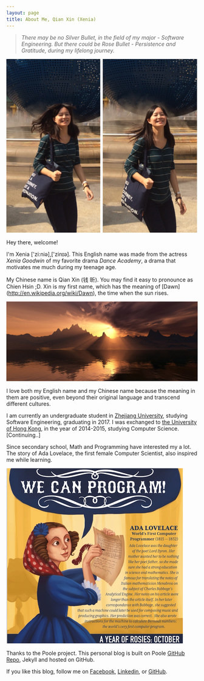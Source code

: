 ```yaml
---
layout: page
title: About Me, Qian Xin (Xenia)
---
```


<!--<p class="message">
  Hey there! Welcome!
</p>-->
  

>  *There may be no Silver Bullet, in the field of my major - Software Engineering. But there could be Rose Bullet - Persistence and Gratitude, during my lifelong journey.*  


![Here I am at Universal Studio, Singapore.](/pics/about.png)  


Hey there, welcome!   

I'm Xenia ['zi:niə],['zinɪə]. This English name was made from the actress *Xenia Goodwin* of my favorite drama *Dance Academy*, a drama that motivates me much during my teenage age. 

My Chinese name is Qian Xin (钱 昕). You may find it easy to pronounce as Chien Hsin ;D. Xin is my first name, which has the meaning of [Dawn] (http://en.wikipedia.org/wiki/Dawn), the time when the sun rises. 

![Dawn from Google Pic](/pics/Dawn.jpg)  

I love both my English name and my Chinese name because the meaning in them are positive, even beyond their original language and transcend different cultures. 

I am currently an undergraduate student in [Zhejiang University](http://www.zju.edu.cn), studying Software Engineering, graduating in 2017. I was exchanged to [the University of Hong Kong](http://www.hku.hk), in the year of 2014-2015, studying Computer Science. [Continuing..]

Since secondary school, Math and Programming have interested my a lot. The story of Ada Lovelace, the first female Computer Scientist, also inspired me while learning.  

![Ada](/pics/Ada.png)  



Thanks to the Poole project. This personal blog is built on Poole [GitHub Repo](https://github.com/poole/poole), Jekyll and hosted on GitHub.

If you like this blog, follow me on [Facebook](https://www.facebook.com/jazmyn.qian), [Linkedin](https://cn.linkedin.com/in/xqian94), or [GitHub](https://github.com/xeniaqian94).

